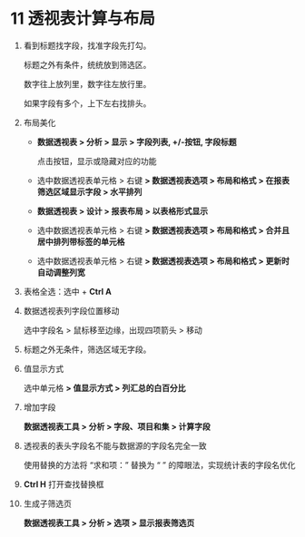 # 11  透视表计算与布局

1. 看到标题找字段，找准字段先打勾。

   标题之外有条件，统统放到筛选区。

   数字往上放列里，数字往左放行里。

   如果字段有多个，上下左右找排头。

2. 布局美化

   - **数据透视表 > 分析 > 显示 > 字段列表, +/-按钮, 字段标题**

     点击按钮，显示或隐藏对应的功能

   - 选中数据透视表单元格 > 右键 **> 数据透视表选项 > 布局和格式 > 在报表筛选区域显示字段 > 水平排列**

   - **数据透视表 > 设计 > 报表布局 > 以表格形式显示**

   - 选中数据透视表单元格 > 右键 **> 数据透视表选项 > 布局和格式 > 合并且居中排列带标签的单元格**

   - 选中数据透视表单元格 > 右键 **> 数据透视表选项 > 布局和格式 > 更新时自动调整列宽**

3. 表格全选：选中 + **Ctrl A**

4. 数据透视表列字段位置移动

   选中字段名 > 鼠标移至边缘，出现四项箭头 > 移动

5. 标题之外无条件，筛选区域无字段。

6. 值显示方式

   选中单元格 **> 值显示方式 > 列汇总的白百分比**

7. 增加字段

   **数据透视表工具 > 分析 > 字段、项目和集 > 计算字段**

8. 透视表的表头字段名不能与数据源的字段名完全一致

   使用替换的方法将 “求和项：” 替换为 “ ” 的障眼法，实现统计表的字段名优化

9. **Ctrl H**  打开查找替换框

10. 生成子筛选页

    **数据透视表工具 > 分析 > 选项 > 显示报表筛选页**
